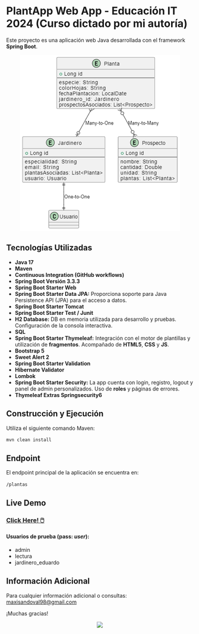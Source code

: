 # PlantApp Web App - Educación IT 2024 (Curso dictado por mi autoría)

Este proyecto es una aplicación web Java desarrollada con el framework **Spring Boot**.

<p align="center">
  <img src="https://raw.githubusercontent.com/maxisandoval37/webapp-plantapp/refs/heads/main/diagrama.png" />
</p>

## Tecnologías Utilizadas

- **Java 17**
- **Maven**
- **Continuous Integration (GitHub workflows)**
- **Spring Boot Versión 3.3.3** 
- **Spring Boot Starter Web**
- **Spring Boot Starter Data JPA:** Proporciona soporte para Java Persistence API (JPA) para el acceso a datos.
- **Spring Boot Starter Tomcat**
- **Spring Boot Starter Test / Junit**
- **H2 Database:** DB en memoria utilizada para desarrollo y pruebas. Configuración de la consola interactiva.
- **SQL**
- **Spring Boot Starter Thymeleaf:** Integración con el motor de plantillas y utilización de **fragmentos**. Acompañado de **HTML5**, **CSS** y **JS**.
- **Bootstrap 5**
- **Sweet Alert 2**
- **Spring Boot Starter Validation**
- **Hibernate Validator**
- **Lombok**
- **Spring Boot Starter Security:** La app cuenta con login, registro, logout y panel de admin personalizados. Uso de **roles** y páginas de errores.
- **Thymeleaf Extras Springsecurity6**

## Construcción y Ejecución

Utiliza el siguiente comando Maven:

```bash
mvn clean install
```

## Endpoint

El endpoint principal de la aplicación se encuentra en:

`/plantas`

## Live Demo

### [Click Here! 🖱️](https://webapp-plantapp.onrender.com/)

#### Usuarios de prueba (pass: *user*):
- admin
- lectura
- jardinero_eduardo

## Información Adicional
Para cualquier información adicional o consultas: <maxisandoval98@gmail.com>

¡Muchas gracias!

<p align="center">
  <img src="https://onedrive.live.com/embed?resid=C5B4C3D4747E511B%21332333&authkey=%21AFT1-hF20-8-b7g" />
</p>

